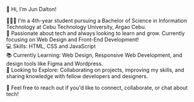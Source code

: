 👋 Hi, I'm Jun Dalton!</br>

👨🏻‍🎓 I'm a 4th-year student pursuing a Bachelor of Science in Information Technology at Cebu Technology University, Argao Cebu.</br>
🌱 Passionate about tech and always looking to learn and grow. Currently focusing on Web Design and Front-End Development!</br>
💻 Skills: HTML, CSS and JavaScript</br>
📚 Currently Learning: Web Design, Responsive Web Development, and design tools like Figma and Wordpress.</br>
🔭 Looking to Explore: Collaborating on projects, improving my skills, and sharing knowledge with fellow developers and designers.</br>

💬 Feel free to reach out if you'd like to connect, collaborate, or chat about tech!</br>

